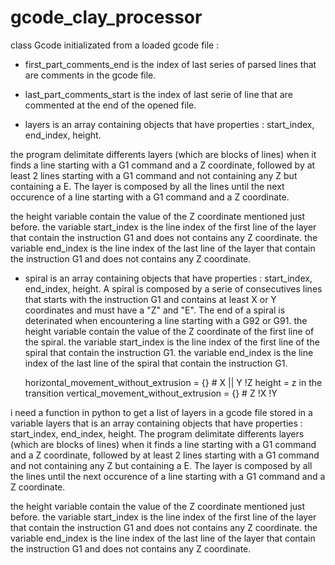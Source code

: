# gcode_clay_processor


class Gcode initializated from a loaded gcode file : 

- first_part_comments_end is the index of last series of parsed lines that are comments in the gcode file.

- last_part_comments_start  is the index of last serie of line that are commented at the end of the opened file.

- layers is an array containing objects that have properties : start_index, end_index, height. 

the program delimitate differents layers (which are blocks of lines) when it finds a line starting with a G1 command and a Z coordinate, followed by at least 2 lines starting with a G1 command and not containing any Z but containing a E. The layer is composed by all the lines until the next occurence of a line starting with a G1 command and a Z coordinate.

the height variable contain the value of the Z coordinate mentioned just before.
the variable start_index is the line index of the first line of the layer that contain the instruction G1 and does not contains any Z coordinate.
the variable end_index is the line index of the last line of the layer that contain the instruction G1 and does not contains any Z coordinate.

- spiral is an array containing objects that have properties : start_index, end_index, height.
A spiral is composed by a serie of consecutives lines that starts with the instruction G1 and contains at least X or Y coordinates and must have a "Z" and "E". The end of a spiral is deterinated when encountering a line starting with a G92 or G91.
the height variable contain the value of the Z coordinate of the first line of the spiral.
the variable start_index is the line index of the first line of the spiral that contain the instruction G1.
the variable end_index is the line index of the last line of the spiral that contain the instruction G1.


    horizontal_movement_without_extrusion = {} # X || Y !Z height = z in the transition
    vertical_movement_without_extrusion = {} # Z !X !Y



i need a function in python to get a list of layers in a gcode file stored in a variable layers that is an array containing objects that have properties : start_index, end_index, height. 
The program delimitate differents layers (which are blocks of lines) when it finds a line starting with a G1 command and a Z coordinate, followed by at least 2 lines starting with a G1 command and not containing any Z but containing a E. The layer is composed by all the lines until the next occurence of a line starting with a G1 command and a Z coordinate.

the height variable contain the value of the Z coordinate mentioned just before.
the variable start_index is the line index of the first line of the layer that contain the instruction G1 and does not contains any Z coordinate.
the variable end_index is the line index of the last line of the layer that contain the instruction G1 and does not contains any Z coordinate.